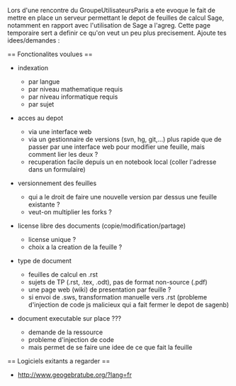 Lors d'une rencontre du GroupeUtilisateursParis a ete evoque le fait de mettre en place un serveur permettant le depot de feuilles de calcul Sage, notamment en rapport avec l'utilisation de Sage a l'agreg. Cette page temporaire sert a definir ce qu'on veut un peu plus precisement. Ajoute tes idees/demandes :


== Fonctionalites voulues ==
  * indexation
    * par langue 
    * par niveau mathematique requis
    * par niveau informatique requis
    * par sujet

  * acces au depot
    * via une interface web
    * via un gestionnaire de versions (svn, hg, git,...) plus rapide que de passer par une interface web pour modifier une feuille, mais comment lier les deux ?
    * recuperation facile depuis un en notebook local (coller l'adresse dans un formulaire)

  * versionnement des feuilles
    * qui a le droit de faire une nouvelle version par dessus une feuille existante ?
    * veut-on multiplier les forks ?

  * license libre des documents (copie/modification/partage)
    * license unique ?
    * choix a la creation de la feuille ?

  * type de document
    * feuilles de calcul en .rst
    * sujets de TP (.rst, .tex, .odt), pas de format non-source (.pdf)
    * une page web (wiki) de presentation par feuille ?
    * si envoi de .sws, transformation manuelle vers .rst (probleme d'injection de code js malicieux qui a fait fermer le depot de sagenb)

  * document executable sur place ???
    * demande de la ressource
    * probleme d'injection de code
    * mais permet de se faire une idee de ce que fait la feuille


== Logiciels exitants a regarder ==
  * http://www.geogebratube.org/?lang=fr
